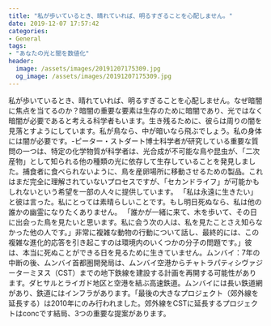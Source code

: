 ```yaml
---
title: "私が歩いているとき、晴れていれば、明るすぎることを心配しません。"
date: 2019-12-07 17:57:42
categories:
- General
tags:
- "あなたの光と闇を数値化"
header:
  image: /assets/images/20191207175309.jpg
  og_image: /assets/images/20191207175309.jpg
---
```


私が歩いているとき、晴れていれば、明るすぎることを心配しません。なぜ暗闇に焦点を当てるのか？暗闇の重要な要素は生存のために暗闇であり、光ではなく暗闇が必要であると考える科学者もいます。生き残るために、彼らは周りの闇を見落とすようにしています。私が鳥なら、中が暗いなら飛ぶでしょう。私の身体には闇が必要です。-ピーター・ストダート博士科学者が研究している重要な質問の一つは、特定の化学物質が科学者は、光合成が不可能な鳥や昆虫が、「二次産物」として知られる他の種類の光に依存して生存していることを発見しました。捕食者に食べられないように、鳥を産卵場所に移動させるための製品。これはまだ完全に理解されていないプロセスですが、「セカンドライフ」が可能かもしれないという希望を一部の人々に提供しています。 「私は永遠に生きたい」と彼は言った。私にとっては素晴らしいことです。もし明日死ぬなら、私は他の誰かの幽霊になりたくありません。 「誰かが一緒に来て、木を歩いて、その日に出会った鳥を見たいと思います。私に会う次の人は、私を見たことさえ知らなかった他の人です。」非常に複雑な動物の行動について話し、最終的には、この複雑な進化的応答を引き起こすのは環境内のいくつかの分子の問題です。」彼は、本当に死ぬことができる日を見るために生きていません。ムンバイ：7年の中断の後、ムンバイ首都圏開発局は、ムンバイ空港からチャトラパティシヴァジーターミヌス（CST）までの地下鉄線を建設する計画を再開する可能性があります。ダヒサルとライガド地区と空港を結ぶ高速鉄道。ムンバイには長い鉄道網があり、鉄道にはインフラがあります。「最後の大きなプロジェクト（郊外線を延長する）は2010年にのみ行われました。郊外線をCSTに延長するプロジェクトはconcです結局、3つの重要な提案があります。
